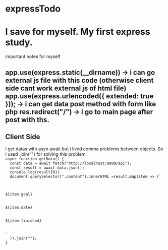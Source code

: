 ﻿# expressTodo
<h1>I save for myself. My first express study.</h1>

important notes for myself

app.use(express.static(__dirname))  -> i can go external js file with this code (otherwise client side cant work external js of html file)
app.use(express.urlencoded({ extended: true }));  -> i can get data post method with form like php
res.redirect("/") -> i go to main page after post with ths.
------------------------------------

<h2>Client Side </h2>
I get datas with asyn await but i lived comma problems between objects. So I used .join("") for solving this problem.


<code>
async function getData() {
  const data = await fetch("http://localhost:8000/api");
  const result = await data.json();
  console.log(result[0])
  document.querySelector(".content").innerHTML =result.map(item => (`
    <div class="row">
    <div class="col1">${item.goal}</div> 
    <div class="col2">${item.date} </div>
    <div class="col3">${item.finished}</div>
  </div>`
  )).join("");
}
</code>
